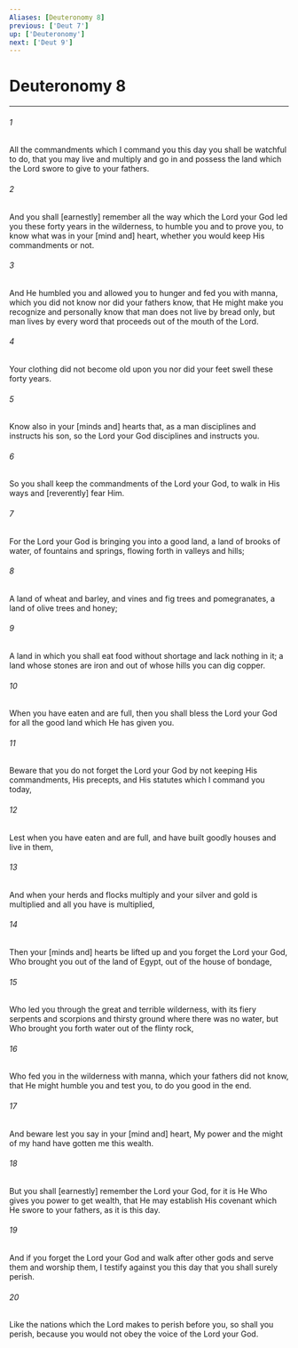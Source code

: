 ```yaml
---
Aliases: [Deuteronomy 8]
previous: ['Deut 7']
up: ['Deuteronomy']
next: ['Deut 9']
---
```

# Deuteronomy 8

***

###### 1 

All the commandments which I command you this day you shall be watchful to do, that you may live and multiply and go in and possess the land which the Lord swore to give to your fathers. 

###### 2 

And you shall [earnestly] remember all the way which the Lord your God led you these forty years in the wilderness, to humble you and to prove you, to know what was in your [mind and] heart, whether you would keep His commandments or not. 

###### 3 

And He humbled you and allowed you to hunger and fed you with manna, which you did not know nor did your fathers know, that He might make you recognize and personally know that man does not live by bread only, but man lives by every word that proceeds out of the mouth of the Lord. 

###### 4 

Your clothing did not become old upon you nor did your feet swell these forty years. 

###### 5 

Know also in your [minds and] hearts that, as a man disciplines and instructs his son, so the Lord your God disciplines and instructs you. 

###### 6 

So you shall keep the commandments of the Lord your God, to walk in His ways and [reverently] fear Him. 

###### 7 

For the Lord your God is bringing you into a good land, a land of brooks of water, of fountains and springs, flowing forth in valleys and hills; 

###### 8 

A land of wheat and barley, and vines and fig trees and pomegranates, a land of olive trees and honey; 

###### 9 

A land in which you shall eat food without shortage and lack nothing in it; a land whose stones are iron and out of whose hills you can dig copper. 

###### 10 

When you have eaten and are full, then you shall bless the Lord your God for all the good land which He has given you. 

###### 11 

Beware that you do not forget the Lord your God by not keeping His commandments, His precepts, and His statutes which I command you today, 

###### 12 

Lest when you have eaten and are full, and have built goodly houses and live in them, 

###### 13 

And when your herds and flocks multiply and your silver and gold is multiplied and all you have is multiplied, 

###### 14 

Then your [minds and] hearts be lifted up and you forget the Lord your God, Who brought you out of the land of Egypt, out of the house of bondage, 

###### 15 

Who led you through the great and terrible wilderness, with its fiery serpents and scorpions and thirsty ground where there was no water, but Who brought you forth water out of the flinty rock, 

###### 16 

Who fed you in the wilderness with manna, which your fathers did not know, that He might humble you and test you, to do you good in the end. 

###### 17 

And beware lest you say in your [mind and] heart, My power and the might of my hand have gotten me this wealth. 

###### 18 

But you shall [earnestly] remember the Lord your God, for it is He Who gives you power to get wealth, that He may establish His covenant which He swore to your fathers, as it is this day. 

###### 19 

And if you forget the Lord your God and walk after other gods and serve them and worship them, I testify against you this day that you shall surely perish. 

###### 20 

Like the nations which the Lord makes to perish before you, so shall you perish, because you would not obey the voice of the Lord your God.
